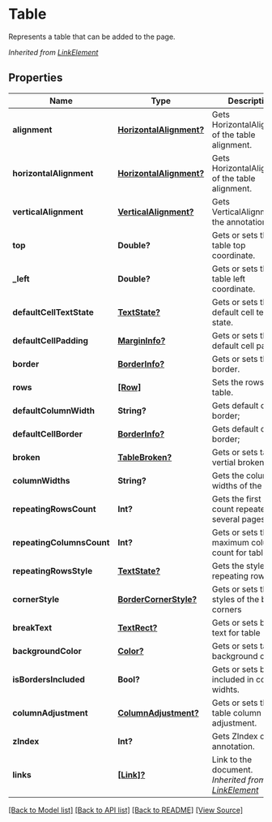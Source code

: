 ﻿# Table
Represents a table that can be added to the page.

*Inherited from [LinkElement](LinkElement.md)*
## Properties
Name | Type | Description | Notes
------------ | ------------- | ------------- | -------------
**alignment** | [**HorizontalAlignment?**](HorizontalAlignment.md) | Gets HorizontalAlignment of the table alignment. | [optional]
**horizontalAlignment** | [**HorizontalAlignment?**](HorizontalAlignment.md) | Gets HorizontalAlignment of the table alignment. | [optional]
**verticalAlignment** | [**VerticalAlignment?**](VerticalAlignment.md) | Gets VerticalAlignment of the annotation. | [optional]
**top** | **Double?** | Gets or sets the table top coordinate. | [optional]
**_left** | **Double?** | Gets or sets the table left coordinate. | [optional]
**defaultCellTextState** | [**TextState?**](TextState.md) | Gets or sets the default cell text state. | [optional]
**defaultCellPadding** | [**MarginInfo?**](MarginInfo.md) | Gets or sets the default cell padding. | [optional]
**border** | [**BorderInfo?**](BorderInfo.md) | Gets or sets the border. | [optional]
**rows** | [**[Row]**](Row.md) | Sets the rows of the table. | 
**defaultColumnWidth** | **String?** | Gets default cell border; | [optional]
**defaultCellBorder** | [**BorderInfo?**](BorderInfo.md) | Gets default cell border; | [optional]
**broken** | [**TableBroken?**](TableBroken.md) | Gets or sets table vertial broken; | [optional]
**columnWidths** | **String?** | Gets the column widths of the table. | [optional]
**repeatingRowsCount** | **Int?** | Gets the first rows count repeated for several pages | [optional]
**repeatingColumnsCount** | **Int?** | Gets or sets the maximum columns count for table | [optional]
**repeatingRowsStyle** | [**TextState?**](TextState.md) | Gets the style for repeating rows | [optional]
**cornerStyle** | [**BorderCornerStyle?**](BorderCornerStyle.md) | Gets or sets the styles of the border corners | [optional]
**breakText** | [**TextRect?**](TextRect.md) | Gets or sets break text for table | [optional]
**backgroundColor** | [**Color?**](Color.md) | Gets or sets table background color | [optional]
**isBordersIncluded** | **Bool?** | Gets or sets border included in column widhts. | [optional]
**columnAdjustment** | [**ColumnAdjustment?**](ColumnAdjustment.md) | Gets or sets the table column adjustment. | [optional]
**zIndex** | **Int?** | Gets ZIndex of the annotation. | [optional]
**links** | [**[Link]?**](Link.md) | Link to the document.<br />*Inherited from [LinkElement](LinkElement.md)* | [optional]

[[Back to Model list]](../README.md#documentation-for-models) [[Back to API list]](../README.md#documentation-for-api-endpoints) [[Back to README]](../README.md) [[View Source]](../AsposePdfCloud/Models/Table.swift)

